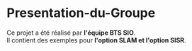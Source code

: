 # Presentation-du-Groupe

Ce projet a été réalisé par **l'équipe BTS SIO**.<br>
Il contient des exemples pour **l'option SLAM et l'option SISR**.
